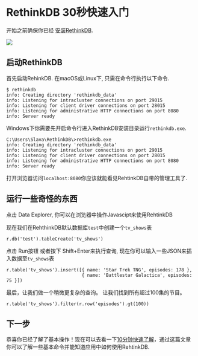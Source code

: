 # RethinkDB 30秒快速入门

<div class="infobox">
    开始之前确保你已经 <a href="/#/Docs/1-0">安装RethinkDB</a>.
</div>

<p>
    <img src="/DocsPages/images/quickstart.png" class="api_command_illustration">
</p>

## 启动RethinkDB

首先启动RehinkDB. 在macOS或Linux下, 只需在命令行执行以下命令.

```
$ rethinkdb
info: Creating directory 'rethinkdb_data'
info: Listening for intracluster connections on port 29015
info: Listening for client driver connections on port 28015
info: Listening for administrative HTTP connections on port 8080
info: Server ready
```

Windows下你需要先开启命令行进入RethinkDB安装目录运行`rethinkdb.exe`.
```
C:\Users\Slava\RethinkDB\>rethinkdb.exe
info: Creating directory 'rethinkdb_data'
info: Listening for intracluster connections on port 29015
info: Listening for client driver connections on port 28015
info: Listening for administrative HTTP connections on port 8080
info: Server ready
```

打开浏览器访问`localhost:8080`你应该就能看见RehtinkDB自带的管理工具了.

## 运行一些奇怪的东西

点击 Data Explorer, 你可以在浏览器中操作Javascipt来使用RehtinkDB

现在我们在RehthinkDB默认数据库`test`中创建一个`tv_shows`表
```
r.db('test').tableCreate('tv_shows')
```
点击 Run按钮 或者按下 Shift+Enter来执行查询, 现在你可以输入一些JSON来插入数据至`tv_shows`表
```
r.table('tv_shows').insert([{ name: 'Star Trek TNG', episodes: 178 },
                            { name: 'Battlestar Galactica', episodes: 75 }])
```
最后，让我们做一个稍微更复杂的查询。 让我们找到所有超过100集的节目。
```
r.table('tv_shows').filter(r.row('episodes').gt(100))
```

## 下一步

恭喜你已经了解了基本操作！现在可以去看一下[10分钟快速了解](/#/Docs/2-0)，通过这篇文章你可以了解一些基本命令并能知道应用中如何使用RehtinkDB.

